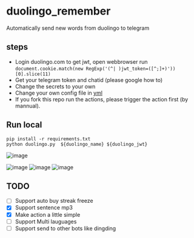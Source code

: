 # duolingo_remember
Automatically send new words from duolingo to telegram

## steps

- Login duolingo.com to get jwt, open webbrowser run `document.cookie.match(new RegExp('(^| )jwt_token=([^;]+)'))[0].slice(11)`
- Get your telegram token and chatid (please google how to)
- Change the secrets to your own
- Change your own config file in [yml](./.github/workflows/run_duolingo.yml)
- If you fork this repo run the actions, please trigger the action first (by mannual).

## Run local

```
pip install -r requirements.txt
python duolingo.py  ${duolingo_name} ${duolingo_jwt}

```

![image](https://user-images.githubusercontent.com/15976103/104864128-19915c80-5973-11eb-93d7-2bc9152dfc30.png)

![image](https://user-images.githubusercontent.com/15976103/104862617-7dfded00-596e-11eb-9f87-efcbf80e57d4.png)
![image](https://user-images.githubusercontent.com/15976103/104862640-881feb80-596e-11eb-839a-93f164b40ecc.png)
![image](https://user-images.githubusercontent.com/15976103/104862648-8eae6300-596e-11eb-8881-d29845649af2.png)

## TODO
- [ ] Support auto buy streak freeze
- [x] Support sentence mp3
- [x] Make action a little simple
- [ ] Support Multi lauguages
- [ ] Support send to other bots like dingding
